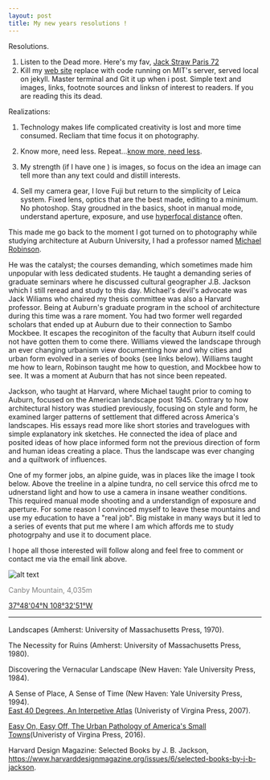 ```yaml
---
layout: post
title: My new years resolutions !
---
```


Resolutions.

1. Listen to the Dead more. Here's my fav, [Jack Straw Paris 72](https://www.youtube.com/watch?v=aICQdwvlwXU)
2. Kill my [web site](http://www.jonkalev.com) replace with code running on MIT's server, served local on jekyll. Master terminal and Git it  up when i post.  Simple text and images, links, footnote sources and linksn of  interest to readers. If you are reading this its dead.

Realizations:                          

1) Technology makes life complicated creativity is lost and more time consumed. Recliam that time focus it on photography.

2) Know more, need less. Repeat...<u>know more, need less</u>.

3) My strength (if I have one ) is images,  so focus on the idea an image can tell more than any text could and distill interests.

4) Sell my camera gear, I love Fuji but return to the simplicity of Leica system. Fixed lens, optics that are the best made, editing to a minimum. No photoshop. Stay groudned in the basics, shoot in manual mode, understand aperture, exposure, and use [hyperfocal distance](https://www.bhphotovideo.com/explora/photography/tips-and-solutions/calculating-hyperfocal-distance-in-photography?BI=19414&msclkid=53de2982346c14b1e7734a45ea85f3cb) often. 



This made me go back to the moment I got turned on to photography while studying architecture at Auburn University, I had a professor named [Michael Robinson](https://cadc.auburn.edu/people/michael-robinson/).

He was the catalyst; the courses demanding, which sometimes made him unpopular with less dedicated students. He taught a demanding series of graduate seminars where he discussed cultural geographer J.B. Jackson which I still reread and study to this day. 
Michael's devil's advocate was Jack Wiliams who chaired my thesis committee was also a Harvard professor. Being at Auburn's graduate program in the school of architecture during this time was a rare moment. You had two former well regarded scholars that ended up at Auburn due to their connection to Sambo Mockbee. It escapes the recoginiton of the faculty that Auburn itself could not have gotten them to come there.
Williams viewed the landscape through an ever changing urbanism view documenting how and why cities and urban form evolved in a series of books (see links below).
Williams taught me how to learn, Robinson taught me how to question, and Mockbee how to see. It was a moment at Auburn that has not since been repeated. 

Jackson, who taught at Harvard, where Michael taught prior to coming to Auburn, focused on the American landscape post 1945. Contrary to how architectural history was studied previously, focusing on style and form, he examined larger patterns of settlement that differed across America's landscapes. His essays read more like short stories and travelogues with simple explanatory ink sketches.  He connected the idea of place and posited ideas of how place informed form not the previous direction of form and human ideas creating a place. Thus the landscape was ever changing and a quiltwork of influences.

One of my former jobs, an alpine guide, was in places like the image I took below. Above the treeline in a alpine tundra, no cell service this ofrcd me to udnerstand light and how to use a camera in insane weather conditions. This required manual mode shooting and a understandign of exposure and aperture. For some reason I convinced myself to leave these mountains and use my education to have a "real job". Big mistake in many ways but it led to a series of events that put me where I am which affords me to study photogrpahy and use it to document place.  

I hope all those interested will follow along and feel free to comment or contact me via the email link above.



![alt text](https://jonkalev.s3.us-west-2.amazonaws.com/_camp.jpg)
<p style="color: grey; font-size: 14px;">Canby Mountain, 4,035m </p>

[37°48'04°N 108°32'51°W](https://earth.google.com/web/search/Silverton,+CO/@37.79825199,-107.54478646,4002.35611218a,2036.1061194d,35y,144.01108402h,44.98622742t,0r/data=CmcaPRI3CiUweDg3M2VlZjE0MThlMDI4MTU6MHhhOWRkNmI5OTdiYzg4YmU4Kg5DYW5ieQpNb3VudGFpbhgCIAEiJgokCSiQloTE00VAEYkW0xkRDDhAGbTYmb3rkFPAIVOAZTmAB1_A)

---
<p style="color: grey; font-size: 16px;">

Landscapes (Amherst: University of Massachusetts Press, 1970).<br/>


The Necessity for Ruins (Amherst: University of Massachusetts Press, 1980).<br/>

Discovering the Vernacular Landscape (New Haven: Yale University Press, 1984).<br/>

A Sense of Place, A Sense of Time (New Haven: Yale University Press, 1994).<br/>
 <a href = "https://www.upress.virginia.edu/title/1544/" target = "_self">East 40 Degrees, An Interpetive Atlas</a> (Univeristy of Virgina Press, 2007).<br/>

<a href = "https://www.upress.virginia.edu/title/3514/" target = "_self">Easy On, Easy Off, The Urban Pathology of America's Small Towns</a>(Univeristy of Virgina Press, 2016).<br/>

 Harvard Design Magazine: Selected Books by J. B. Jackson, https://www.harvarddesignmagazine.org/issues/6/selected-books-by-j-b-jackson. 



 </p>





